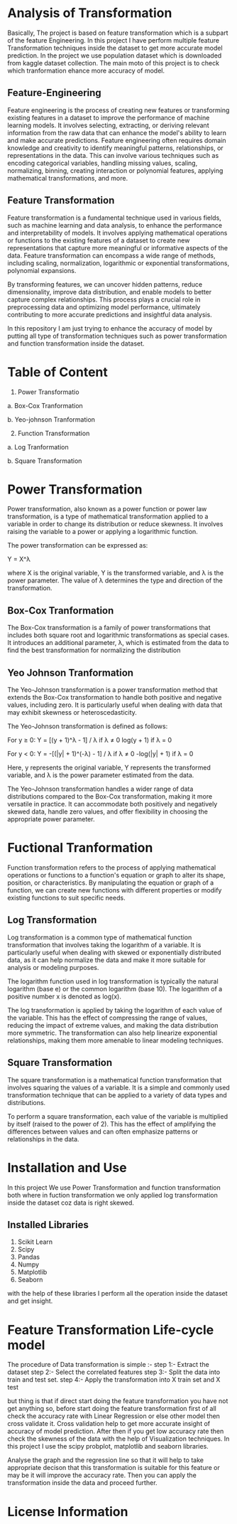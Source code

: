 # Analysis of Transformation
Basically, The project is based on feature transformation which is a subpart of the feature Engineering. In this project I have perform multiple feature Transformation techniques inside the dataset to get more accurate model prediction. In the project we use population dataset which is downloaded from kaggle dataset collection. The main moto of this project is to check which tranformation ehance more accuracy of model.

## Feature-Engineering
Feature engineering is the process of creating new features or transforming existing features in a dataset to improve the performance of machine learning models. It involves selecting, extracting, or deriving relevant information from the raw data that can enhance the model's ability to learn and make accurate predictions. Feature engineering often requires domain knowledge and creativity to identify meaningful patterns, relationships, or representations in the data. This can involve various techniques such as encoding categorical variables, handling missing values, scaling, normalizing, binning, creating interaction or polynomial features, applying mathematical transformations, and more.

## Feature Transformation
Feature transformation is a fundamental technique used in various fields, such as machine learning and data analysis, to enhance the performance and interpretability of models. It involves applying mathematical operations or functions to the existing features of a dataset to create new representations that capture more meaningful or informative aspects of the data. Feature transformation can encompass a wide range of methods, including scaling, normalization, logarithmic or exponential transformations, polynomial expansions.

By transforming features, we can uncover hidden patterns, reduce dimensionality, improve data distribution, and enable models to better capture complex relationships. This process plays a crucial role in preprocessing data and optimizing model performance, ultimately contributing to more accurate predictions and insightful data analysis.

In this repository I am just trying to enhance the accuracy of model by putting all type of transformation techniques such as power transformation and function transformation inside the dataset.

# Table of Content
1. Power Transformatio

a. Box-Cox Tranformation

b. Yeo-johnson Tranformation

2. Function Transformation

a. Log Tranformation

b. Square Transformation

# Power Transformation
Power transformation, also known as a power function or power law transformation, is a type of mathematical transformation applied to a variable in order to change its distribution or reduce skewness. It involves raising the variable to a power or applying a logarithmic function.

The power transformation can be expressed as:

Y = X^λ

where X is the original variable, Y is the transformed variable, and λ is the power parameter. The value of λ determines the type and direction of the transformation.

## Box-Cox Tranformation
The Box-Cox transformation is a family of power transformations that includes both square root and logarithmic transformations as special cases. It introduces an additional parameter, λ, which is estimated from the data to find the best transformation for normalizing the distribution

## Yeo Johnson Tranformation
The Yeo-Johnson transformation is a power transformation method that extends the Box-Cox transformation to handle both positive and negative values, including zero. It is particularly useful when dealing with data that may exhibit skewness or heteroscedasticity.

The Yeo-Johnson transformation is defined as follows:

For y ≥ 0:
Y = [(y + 1)^λ - 1] / λ if λ ≠ 0
log(y + 1) if λ = 0

For y < 0:
Y = -[(|y| + 1)^(-λ) - 1] / λ if λ ≠ 0
-log(|y| + 1) if λ = 0

Here, y represents the original variable, Y represents the transformed variable, and λ is the power parameter estimated from the data.

The Yeo-Johnson transformation handles a wider range of data distributions compared to the Box-Cox transformation, making it more versatile in practice. It can accommodate both positively and negatively skewed data, handle zero values, and offer flexibility in choosing the appropriate power parameter. 

# Fuctional Tranformation
Function transformation refers to the process of applying mathematical operations or functions to a function's equation or graph to alter its shape, position, or characteristics. By manipulating the equation or graph of a function, we can create new functions with different properties or modify existing functions to suit specific needs.

## Log Transformation
Log transformation is a common type of mathematical function transformation that involves taking the logarithm of a variable. It is particularly useful when dealing with skewed or exponentially distributed data, as it can help normalize the data and make it more suitable for analysis or modeling purposes.

The logarithm function used in log transformation is typically the natural logarithm (base e) or the common logarithm (base 10). The logarithm of a positive number x is denoted as log(x).

The log transformation is applied by taking the logarithm of each value of the variable. This has the effect of compressing the range of values, reducing the impact of extreme values, and making the data distribution more symmetric. The transformation can also help linearize exponential relationships, making them more amenable to linear modeling techniques.

## Square Transformation
The square transformation is a mathematical function transformation that involves squaring the values of a variable. It is a simple and commonly used transformation technique that can be applied to a variety of data types and distributions.

To perform a square transformation, each value of the variable is multiplied by itself (raised to the power of 2). This has the effect of amplifying the differences between values and can often emphasize patterns or relationships in the data.

# Installation and Use
In this project We use Power Transformation and function transformation both where in fuction transformation we only applied log transformation inside the dataset coz data is right skewed.

## Installed Libraries

1. Scikit Learn
2. Scipy
3. Pandas
4. Numpy
5. Matplotlib
6. Seaborn

with the help of these libraries I perform all the operation inside the dataset and get insight.

# Feature Transformation Life-cycle model
The procedure of Data transformation is simple :-
step 1:- Extract the dataset
step 2:- Select the correlated features
step 3:- Split the data into train and test set.
step 4:- Apply the transformation into X train set and X test 

but thing is that if direct start doing the feature transformation you have not get anything so, before start doing the feature transformation first of all check the accuracy rate with Linear Regression or else other model then cross validate it. Cross validation help to get more accurate insight of accuracy of model prediction. After then if you get low accuracy rate then check the skewness of the data with the help of Visualization techniques. In this project I use the scipy probplot, matplotlib and seaborn libraries.

Analyse the graph and the regression line so that it will help to take appropriate decison that this transformation is suitable for this feature or may be it will improve the accuracy rate. Then you can apply the transformation inside the data and proceed further.

# License Information

